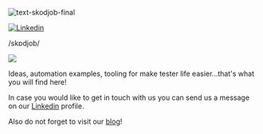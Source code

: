 ![text-skodjob-final](https://github.com/skodjob/.github/assets/9933303/902e0461-3080-4fbe-9187-7ed0caf00e70)

[![Linkedin](https://img.shields.io/badge/Linkedin-blue)](https://www.linkedin.com/company/skodjob/)

/skɒdjob/

![](https://skillicons.dev/icons?i=kubernetes,openshift,ansible,prometheus,grafana,java,maven,bash,kafka&theme=dark&perline=10)

Ideas, automation examples, tooling for make tester life easier...that's what you will find here! 

In case you would like to get in touch with us you can send us a message on our [Linkedin]([url](https://www.linkedin.com/company/skodjob/)) profile.

Also do not forget to visit our [blog]([url](https://skodjob.io/))!

<!--

**Here are some ideas to get you started:**

🙋‍♀️ A short introduction - what is your organization all about?
🌈 Contribution guidelines - how can the community get involved?
👩‍💻 Useful resources - where can the community find your docs? Is there anything else the community should know?
🍿 Fun facts - what does your team eat for breakfast?
🧙 Remember, you can do mighty things with the power of [Markdown](https://docs.github.com/github/writing-on-github/getting-started-with-writing-and-formatting-on-github/basic-writing-and-formatting-syntax)
-->
